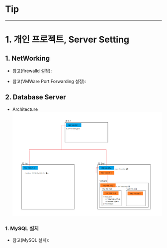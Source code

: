 # Tip

---


# 1. 개인 프로젝트, Server Setting
## 1. NetWorking
  - 참고(firewalld 설정):
  
  - 참고(VMWare Port Forwarding 설정):
  
## 2. Database Server
  - Architecture  
    ![Database Server Setting](./../img/Server-Setting.png) 

### 1. MySQL 설치
  - 참고(MySQL 설치): 
